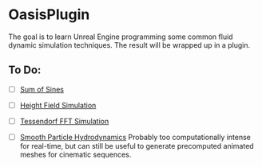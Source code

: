 OasisPlugin
===========
The goal is to learn Unreal Engine programming some common fluid dynamic simulation techniques. The result will be wrapped up in a plugin.

## To Do:
- [ ] [Sum of Sines](http://http.developer.nvidia.com/GPUGems/gpugems_ch01.html)
- [ ] [Height Field Simulation](http://matthias-mueller-fischer.ch/talks/GDC2008.pdf)
- [ ] [Tessendorf FFT Simulation](http://graphics.ucsd.edu/courses/rendering/2005/jdewall/tessendorf.pdf)
- [ ] [Smooth Particle Hydrodynamics](https://software.intel.com/en-us/articles/fluid-simulation-for-video-games-part-15/)
  Probably too computationally intense for real-time, but can still be useful to generate precomputed animated meshes for cinematic sequences.
 